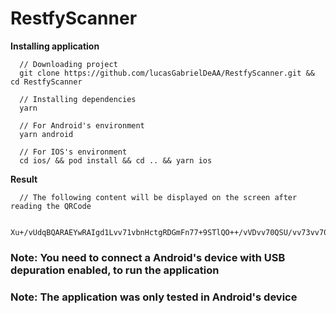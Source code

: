 # RestfyScanner

**Installing application**

```
  // Downloading project
  git clone https://github.com/lucasGabrielDeAA/RestfyScanner.git && cd RestfyScanner

  // Installing dependencies
  yarn

  // For Android's environment
  yarn android

  // For IOS's environment
  cd ios/ && pod install && cd .. && yarn ios
```

**Result**

```
  // The following content will be displayed on the screen after reading the QRCode

  Xu+/vUdqBQARAEYwRAIgd1Lvv71vbnHctgRDGmFn77+9STlQO++/vVDvv70QSU/vv73vv70B77+977+9PQIgEC7vv71T77+9HO+/vR9d77+9O++/ve+/ve+/ve+/vS/Dr++/ve+/vUJ277+9Ve+/vSwGX++/vWDvv70IAAAADEkEF2VEEV1lVFVWAA==
```

### Note: You need to connect a Android's device with USB depuration enabled, to run the application

### Note: The application was only tested in Android's device